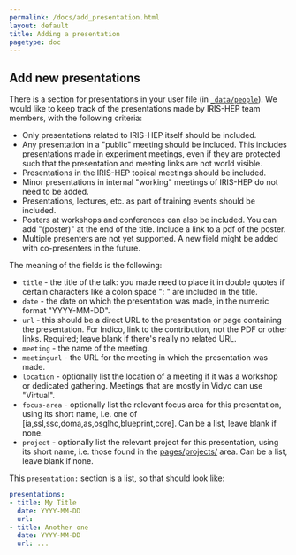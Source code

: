 ```yaml
---
permalink: /docs/add_presentation.html
layout: default
title: Adding a presentation
pagetype: doc
---
```


## Add new presentations

There is a section for presentations in your user file (in
[`_data/people`](https://github.com/iris-hep/iris-hep.github.io/tree/master/_data/people)).
We would like to keep track of the presentations made by IRIS-HEP team members,
with the following criteria:

  * Only presentations related to IRIS-HEP itself should be included.
  * Any presentation in a "public" meeting should be included. This includes
    presentations made in experiment meetings, even if they are protected such
    that the presentation and meeting links are not world visible.
  * Presentations in the IRIS-HEP topical meetings should be included.
  * Minor presentations in internal "working" meetings of IRIS-HEP do not
    need to be added.
  * Presentations, lectures, etc. as part of training events should be included.
  * Posters at workshops and conferences can also be included. You can add "(poster)" at the end of the title. Include a link to a pdf of the poster.
  * Multiple presenters are not yet supported. A new field might be added with co-presenters in the future.

The meaning of the fields is the following:

  * `title` - the title of the talk: you made need to place it in double quotes if certain characters like a colon space ": " are included in the title.
  * `date` - the date on which the presentation was made, in the numeric format "YYYY-MM-DD".
  * `url` - this should be a direct URL to the presentation or page containing the presentation. For Indico, link to the contribution, not the PDF or other links. Required; leave blank if there's really no related URL.
  * `meeting` - the name of the meeting.
  * `meetingurl` - the URL for the meeting in which the presentation was made.
  * `location` - optionally list the location of a meeting if it was a workshop or dedicated gathering. Meetings that are mostly in Vidyo can use "Virtual".
  * `focus-area` - optionally list the relevant focus area for this presentation, using its short name, i.e. one of [ia,ssl,ssc,doma,as,osglhc,blueprint,core]. Can be a list, leave blank if none.
  * `project` - optionally list the relevant project for this presentation, using its short name, i.e. those found in the [pages/projects/](https://github.com/iris-hep/iris-hep.github.io/tree/master/pages/projects) area. Can be a list, leave blank if none.

This `presentation:` section is a list, so that should look like:

```yaml
presentations:
- title: My Title
  date: YYYY-MM-DD
  url:
- title: Another one
  date: YYYY-MM-DD
  url: ...
```
